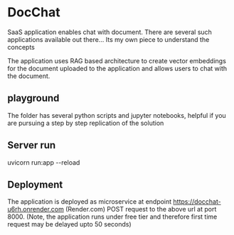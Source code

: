 # DocChat
SaaS application enables chat with document.  There are several such applications available out there... Its my own piece to understand the concepts

The application uses RAG based architecture to create vector embeddings for the document uploaded to the application and allows users to chat with the document. 

## playground
The folder has several python scripts and jupyter notebooks, helpful if you are pursuing a step by step replication of the solution

## Server run
uvicorn run:app --reload

## Deployment

The application is deployed as microservice at endpoint https://docchat-u6rh.onrender.com  (Render.com)
POST request to the above url at port 8000.  (Note, the application runs under free tier and therefore first time request may be delayed upto 50 seconds)

